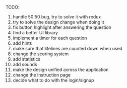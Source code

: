 TODO:

1. handle 50 50 bug, try to solve it with redux
2. try to solve the design change when doing it
3. fix button highlight after answering the question
4. find a better UI library
5. implement a timer for each question
6. add hints
7. make sure that lifelines are counted down when used
8. change the scoring system
9. add statistics
10. add sounds
11. make the design unified across the application
12. change the instruction page
13. decide what to do with the login/signup
